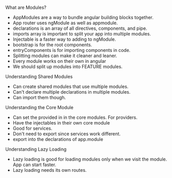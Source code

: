 What are Modules?
  - AppModules are a way to bundle angular building blocks together.
  - App router uses ngModule as well as appmodule.
  - declarations is an array of all directives, components, and pipe.
  - imports array is important to split your app into multiple modules.
  - Injectable is a faster way to adding to ngModule.
  - bootstrap is for the root components.
  - entryComponents is for importing components in code.
  - Splitting modules can make it cleaner and leaner.
  - Every module works on their own in angular
  - We should split up modules into FEATURE modules.

Understanding Shared Modules
  - Can create shared modules that use multiple modules.
  - Can't declare multiple declarations in multiple modules.
  - Can import them though.

Understanding the Core Module
  - Can set the provided in in the core modules. For providers.
  - Have the injectables in their own core module
  - Good for services.
  - Don't need to export since services work different.
  - export into the declarations of app.module

Understanding Lazy Loading
  - Lazy loading is good for loading modules only when we visit the module. App can start faster.
  - Lazy loading needs its own routes.
